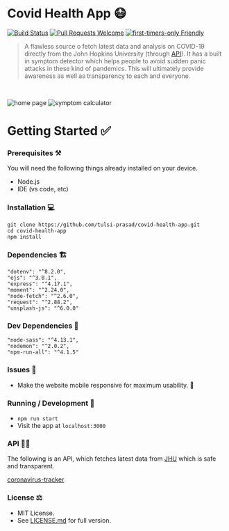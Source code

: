 # Covid Health App 😷

[![Build Status](https://travis-ci.org/tulsi-prasad/covid-health-app.svg?branch=master)](https://travis-ci.org/tulsi-prasad/covid-health-app)
[![Pull Requests Welcome](https://img.shields.io/badge/PRs-welcome-brightgreen.svg?style=flat)](http://makeapullrequest.com)
[![first-timers-only Friendly](https://img.shields.io/badge/first--timers--only-friendly-blue.svg)](http://www.firsttimersonly.com/)

> A flawless source o fetch latest data and analysis on COVID-19 directly from the John Hopkins University (through [API](https://github.com/ExpDev07/coronavirus-tracker-api)). It has a built in symptom detector which helps people to avoid sudden panic attacks in these kind of pandemics. This will ultimately provide awareness as well as transparency to each and everyone.

&nbsp;

![home page](https://i.imgur.com/FbG4dfi.png)
![symptom calculator](https://i.imgur.com/0be8mm6.png)

# Getting Started ✅

### Prerequisites ⚒

You will need the following things already installed on your device.

-   Node.js
-   IDE (vs code, etc)

### Installation 💻

```
git clone https://github.com/tulsi-prasad/covid-health-app.git
cd covid-health-app
npm install
```

### Dependencies 🏗

```
"dotenv": "^8.2.0",
"ejs": "^3.0.1",
"express": "^4.17.1",
"moment": "^2.24.0",
"node-fetch": "^2.6.0",
"request": "^2.88.2",
"unsplash-js": "^6.0.0"
```

### Dev Dependencies 🚧

```
"node-sass": "^4.13.1",
"nodemon": "^2.0.2",
"npm-run-all": "^4.1.5"
```

### Issues 🐛

-   Make the website mobile responsive for maximum usability. 📱

### Running / Development 💪

-   `npm run start`
-   Visit the app at `localhost:3000`

### API 👩‍💻

The following is an API, which fetches latest data from [JHU](https://github.com/CSSEGISandData/COVID-19) which is safe and transparent.

[coronavirus-tracker](https://github.com/ExpDev07/coronavirus-tracker-api)

### License ⚖

* MIT License.
* See [LICENSE.md](https://github.com/tulsi-prasad/covid-health-app/blob/master/LICENSE.md) for full version.

